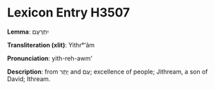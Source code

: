 # Lexicon Entry H3507

**Lemma**: יִתְרְעָם

**Transliteration (xlit)**: Yithrᵉʻâm

**Pronunciation**: yith-reh-awm'

**Description**:
from יֶתֶר and עַם; excellence of people; Jithream, a son of David; Ithream.

